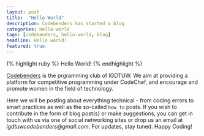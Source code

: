 ```yaml
---
layout: post
title:  "Hello World"
description: Codebenders has started a blog
categories: Hello-world
tags: [codebenders, hello-world, blog]
headline: Hello world!
featured: true
---
```

{% highlight ruby %}
Hello World!
{% endhighlight %}

[Codebenders][codebenders] is the prgramming club of IGDTUW. We aim at providing a platform for competitive programming under CodeChef, and encourage and promote women in the field of technology.

Here we will be posting about everything technical - from coding errors to smart practices as well as the so-called `how to` posts. If you wish to contribute in the form of blog post(s) or make suggestions, you can get in touch with us via one of social networking sites or drop us an email at _igdtuwcodebenders@gmail.com_.
For updates, stay tuned. Happy Coding!

[codebenders]: https://www.facebook.com/CodeBenders/
